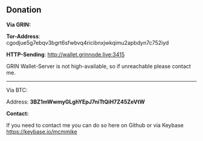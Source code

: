 ## Donation 

**Via GRIN:**

**Tor-Address**: cgodjue5g7ebqv3bgrt6sfwbvq4ricibnxjwkqimu2apbdyn7c752iyd 

**HTTP-Sending**: http://wallet.grinnode.live:3415 

GRIN Wallet-Server is not high-available, so if unreachable please contact me.

--------

Via BTC:

Address: **3BZ1mWwmyGLghYEpJ7niTtQiH7Z45ZeVtW**



**Contact:**

If you need to contact me you can do so here on Github or via Keybase https://keybase.io/mcmmike

